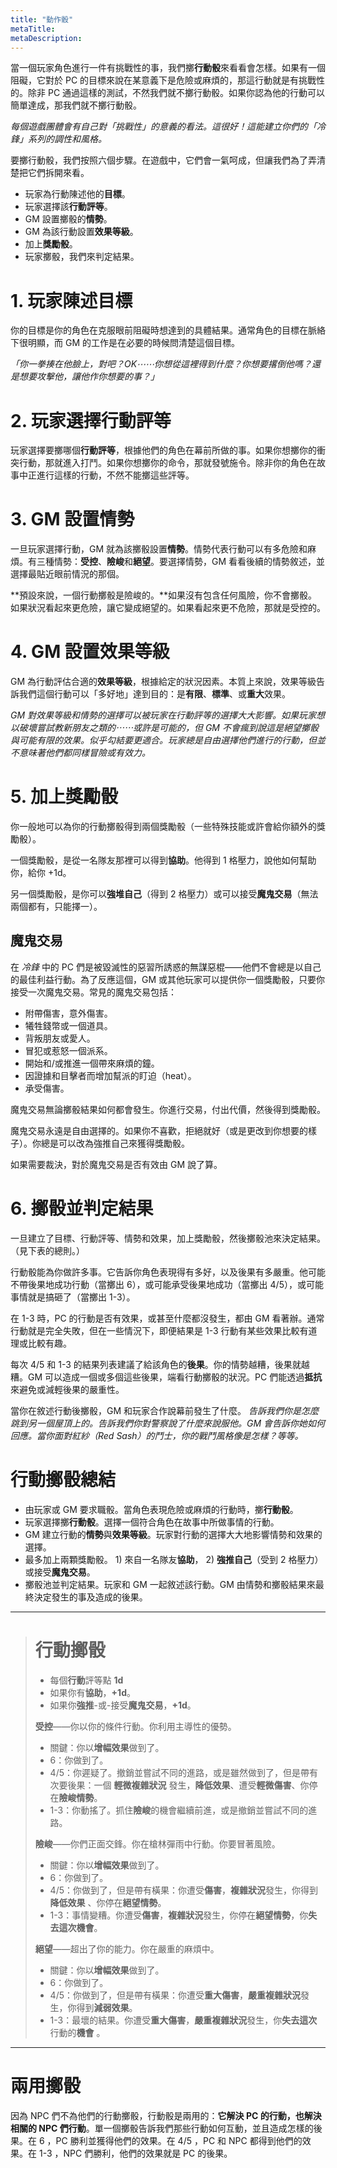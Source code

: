```yaml
---
title: "動作骰"
metaTitle: 
metaDescription: 
---
```


當一個玩家角色進行一件有挑戰性的事，我們擲**行動骰**來看看會怎樣。如果有一個阻礙，它對於 PC 的目標來說在某意義下是危險或麻煩的，那這行動就是有挑戰性的。除非 PC 通過這樣的測試，不然我們就不擲行動骰。如果你認為他的行動可以簡單達成，那我們就不擲行動骰。

_每個遊戲團體會有自己對「挑戰性」的意義的看法。這很好！這能建立你們的「冷鋒」系列的調性和風格。_

要擲行動骰，我們按照六個步驟。在遊戲中，它們會一氣呵成，但讓我們為了弄清楚把它們拆開來看。

* 玩家為行動陳述他的**目標**。
* 玩家選擇該**行動評等**。
* GM 設置擲骰的**情勢**。
* GM 為該行動設置**效果等級**。
* 加上**獎勵骰**。
* 玩家擲骰，我們來判定結果。

# 1. 玩家陳述目標

你的目標是你的角色在克服眼前阻礙時想達到的具體結果。通常角色的目標在脈絡下很明顯，而 GM 的工作是在必要的時候問清楚這個目標。

_「你一拳揍在他臉上，對吧？OK⋯⋯你想從這裡得到什麼？你想要撂倒他嗎？還是想要攻擊他，讓他作你想要的事？」_

# 2. 玩家選擇行動評等

玩家選擇要擲哪個**行動評等**，根據他們的角色在幕前所做的事。如果你想擲你的<span class="game-term">衝突</span>行動，那就進入打鬥。如果你想擲你的<span class="game-term">命令</span>，那就發號施令。除非你的角色在故事中正進行這樣的行動，不然不能擲這些評等。

# 3. GM 設置情勢

一旦玩家選擇行動，GM 就為該擲骰設置**情勢**。情勢代表行動可以有多危險和麻煩。有三種情勢：**受控**、**險峻**和**絕望**。要選擇情勢，GM 看看後續的情勢敘述，並選擇最貼近眼前情況的那個。

**預設來說，一個行動擲骰是險峻的。**如果沒有包含任何風險，你不會擲骰。如果狀況看起來更危險，讓它變成絕望的。如果看起來更不危險，那就是受控的。

# 4. GM 設置效果等級

GM 為行動評估合適的**效果等級**，根據給定的狀況因素。本質上來說，效果等級告訴我們這個行動可以「多好地」達到目的：是**有限**、**標準**、或**重大**效果。

_GM 對效果等級和情勢的選擇可以被玩家在行動評等的選擇大大影響。如果玩家想以<span class="game-term">破壞</span>嘗試教新朋友之類的⋯⋯或許是可能的，但 GM 不會瘋到說這是絕望擲骰與可能有限的效果。似乎<span class="game-term">勾結</span>要更適合。玩家總是自由選擇他們進行的行動，但並不意味著他們都同樣冒險或有效力。_

# 5. 加上獎勵骰

你一般地可以為你的行動擲骰得到兩個獎勵骰（一些特殊技能或許會給你額外的獎勵骰）。

一個獎勵骰，是從一名隊友那裡可以得到**協助**。他得到 1 格壓力，說他如何幫助你，給你 +1d。

另一個獎勵骰，是你可以**強堆自己**（得到 2 格壓力）或可以接受**魔鬼交易**（無法兩個都有，只能擇一）。

## 魔鬼交易

在 _冷鋒_ 中的 PC 們是被毀滅性的惡習所誘惑的無謀惡棍——他們不會總是以自己的最佳利益行動。為了反應這個，GM 或其他玩家可以提供你一個獎勵骰，只要你接受一次魔鬼交易。常見的魔鬼交易包括：

* 附帶傷害，意外傷害。
* 犧牲<span class="game-term">錢幣</span>或一個道具。
* 背叛朋友或愛人。
* 冒犯或惹怒一個派系。
* 開始和/或推進一個帶來麻煩的鐘。
* 因證據和目擊者而增加幫派的<span class="game-term">盯迫（heat）</span>。
* 承受傷害。

魔鬼交易無論擲骰結果如何都會發生。你進行交易，付出代價，然後得到獎勵骰。

魔鬼交易永遠是自由選擇的。如果你不喜歡，拒絕就好（或是更改到你想要的樣子）。你總是可以改為強推自己來獲得獎勵骰。

如果需要裁決，對於魔鬼交易是否有效由 GM 說了算。

# 6. 擲骰並判定結果

一旦建立了目標、行動評等、情勢和效果，加上獎勵骰，然後擲骰池來決定結果。（見下表的總則。）

行動骰能為你做許多事。它告訴你角色表現得有多好，以及後果有多嚴重。他可能不帶後果地成功行動（當擲出 <span class="game-term">6</span>），或可能承受後果地成功（當擲出 <span class="game-term">4/5</span>），或可能事情就是搞砸了（當擲出 <span class="game-term">1-3</span>）。

在 <span class="game-term">1-3</span> 時，PC 的行動是否有效果，或甚至什麼都沒發生，都由 GM 看著辦。通常行動就是完全失敗，但在一些情況下，即便結果是 <span class="game-term">1-3</span> 行動有某些效果比較有道理或比較有趣。

每次 <span class="game-term">4/5</span> 和 <span class="game-term">1-3</span> 的結果列表建議了給該角色的**後果**。你的情勢越糟，後果就越糟。GM 可以造成一個或多個這些後果，端看行動擲骰的狀況。PC 們能透過**抵抗**來避免或減輕後果的嚴重性。

當你在敘述行動後擲骰，GM 和玩家合作說幕前發生了什麼。 _告訴我們你是怎麼跳到另一個屋頂上的。告訴我們你對警察說了什麼來說服他。GM 會告訴你她如何回應。當你面對紅紗（Red Sash）的鬥士，你的戰鬥風格像是怎樣？等等。_

# 行動擲骰總結

* 由玩家或 GM 要求職骰。當角色表現危險或麻煩的行動時，擲**行動骰**。
* 玩家選擇擲**行動骰**。選擇一個符合角色在故事中所做事情的行動。
* GM 建立行動的**情勢**與**效果等級**。玩家對行動的選擇大大地影響情勢和效果的選擇。
* 最多加上兩顆獎勵骰。 1) 來自一名隊友**協助**， 2) **強推自己**（受到 2 格壓力）或接受**魔鬼交易**。
* 擲骰池並判定結果。玩家和 GM 一起敘述該行動。GM 由情勢和擲骰結果來最終決定發生的事及造成的後果。

---

> # 行動擲骰
> 
> - 每個**行動**評等點 **1d**
> - 如果你有**協助**，**+1d**。
> - 如果你**強推**-或-接受**魔鬼交易**，**+1d**。
> 
> **受控**——你以你的條件行動。你利用主導性的優勢。
> 
> * <span class="game-term">關鍵</span>：你以**增幅效果**做到了。
> * <span class="game-term">6</span>：你做到了。
> * <span class="game-term">4/5</span>：你遲疑了。撤銷並嘗試不同的進路，或是雖然做到了，但是帶有次要後果：一個 **輕微複雜狀況** 發生，**降低效果**、遭受**輕微傷害**、你停在**險峻情勢**。
> * <span class="game-term">1-3</span>：你動搖了。抓住**險峻**的機會繼續前進，或是撤銷並嘗試不同的進路。
> 
> **險峻**——你們正面交鋒。你在槍林彈雨中行動。你要冒著風險。
> 
> * <span class="game-term">關鍵</span>：你以**增幅效果**做到了。
> * <span class="game-term">6</span>：你做到了。
> * <span class="game-term">4/5</span>：你做到了，但是帶有橫果：你遭受**傷害**，**複雜狀況**發生，你得到**降低效果** 、你停在**絕望情勢**。
> * <span class="game-term">1-3</span>：事情變糟。你遭受**傷害**，**複雜狀況**發生，你停在**絕望情勢**，你**失去這次機會**。
> 
> **絕望**——超出了你的能力。你在嚴重的麻煩中。
> 
> * <span class="game-term">關鍵</span>：你以**增幅效果**做到了。
> * <span class="game-term">6</span>：你做到了。
> * <span class="game-term">4/5</span>：你做到了，但是帶有橫果：你遭受**重大傷害**，**嚴重複雜狀況**發生，你得到**減弱效果**。
> * <span class="game-term">1-3</span>：最壞的結果。你遭受**重大傷害**，**嚴重複雜狀況**發生，你**失去這次**行動的**機會** 。

---

# 兩用擲骰

因為 NPC 們不為他們的行動擲骰，行動骰是兩用的：**它解決 PC 的行動，也解決相關的 NPC 們行動**。單一個擲骰告訴我們那些行動如何互動，並且造成怎樣的後果。在 <span class="game-term">6</span> ，PC 勝利並獲得他們的效果。在 <span class="game-term">4/5</span> ，PC 和 NPC 都得到他們的效果。在 <span class="game-term">1-3</span> ，NPC 們勝利，他們的效果就是 PC 的後果。